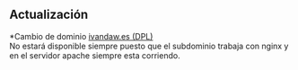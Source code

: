 <h2><b>Actualización</b></h2>
  *Cambio de dominio <a href="https://dpl.ivandaw.es/">ivandaw.es (DPL)</a><br/> No estará disponible siempre puesto que el subdominio trabaja con nginx y en el servidor apache siempre esta corriendo.
  
